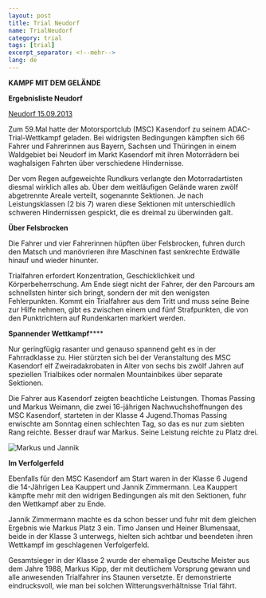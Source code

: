 ```yaml
---
layout: post
title: Trial Neudorf
name: TrialNeudorf
category: trial
tags: [trial]
excerpt_separator: <!--mehr-->
lang: de
---
```


**KAMPF MIT DEM GELÄNDE**

**Ergebnisliste Neudorf**

[Neudorf 15.09.2013](/download/Ergebnisliste_20130915.pdf)

<!--mehr-->

Zum 59.Mal hatte der Motorsportclub (MSC) Kasendorf zu seinem ADAC-Trial-Wettkampf geladen. Bei widrigsten Bedingungen kämpften sich 66 Fahrer und Fahrerinnen aus Bayern, Sachsen und Thüringen in einem Waldgebiet bei Neudorf im Markt Kasendorf mit ihren Motorrädern bei waghalsigen Fahrten über verschiedene Hindernisse.

Der vom Regen aufgeweichte Rundkurs verlangte den Motorradartisten diesmal wirklich alles ab. Über dem weitläufigen Gelände waren zwölf abgetrennte Areale verteilt, sogenannte Sektionen. Je nach Leistungsklassen (2 bis 7) waren diese Sektionen mit unterschiedlich schweren Hindernissen gespickt, die es dreimal zu überwinden galt.

**Über Felsbrocken**

Die Fahrer und vier Fahrerinnen hüpften über Felsbrocken, fuhren durch den Matsch und manövrieren ihre Maschinen fast senkrechte Erdwälle hinauf und wieder hinunter.

Trialfahren erfordert Konzentration, Geschicklichkeit und Körperbeherrschung. Am Ende siegt nicht der Fahrer, der den Parcours am schnellsten hinter sich bringt, sondern der mit den wenigsten Fehlerpunkten. Kommt ein Trialfahrer aus dem Tritt und muss seine Beine zur Hilfe nehmen, gibt es zwischen einem und fünf Strafpunkten, die von den Punktrichtern auf Rundenkarten markiert werden.

**Spannender Wettkampf******

Nur geringfügig rasanter und genauso spannend geht es in der Fahrradklasse zu. Hier stürzten sich bei der Veranstaltung des MSC Kasendorf elf Zweiradakrobaten in Alter von sechs bis zwölf Jahren auf speziellen Trialbikes oder normalen Mountainbikes über separate Sektionen.

Die Fahrer aus Kasendorf  zeigten beachtliche Leistungen. Thomas Passing und Markus Weimann, die zwei 16-jährigen Nachwuchshoffnungen des MSC Kasendorf, starteten in der Klasse 4 Jugend.Thomas Passing erwischte am Sonntag einen schlechten Tag, so das es nur zum siebten Rang reichte. Besser drauf war Markus. Seine Leistung reichte zu Platz drei.

![Markus und Jannik](https://lh4.googleusercontent.com/-5gaPjDt3evw/Ujw_jdB4d6I/AAAAAAAADvY/UHg23lAMUNc/w337-h509-no/bild22.jpg)

**Im Verfolgerfeld**

Ebenfalls für den MSC Kasendorf am Start waren in der Klasse 6 Jugend die 14-Jährigen Lea Kauppert und Jannik Zimmermann. Lea Kauppert kämpfte mehr mit den widrigen Bedingungen als mit den Sektionen, fuhr den Wettkampf aber zu Ende.

Jannik Zimmermann machte es da schon besser und fuhr mit dem gleichen Ergebnis wie Markus Platz 3 ein. Timo Jansen und Heiner Blumensaat, beide in der Klasse 3 unterwegs, hielten sich achtbar und beendeten ihren Wettkampf im geschlagenen Verfolgerfeld.

Gesamtsieger in der Klasse 2 wurde der ehemalige Deutsche Meister aus dem Jahre 1988, Markus Kipp, der mit deutlichem Vorsprung gewann und alle anwesenden Trialfahrer ins Staunen versetzte. Er demonstrierte eindrucksvoll, wie man bei solchen Witterungsverhältnisse Trial fährt.
